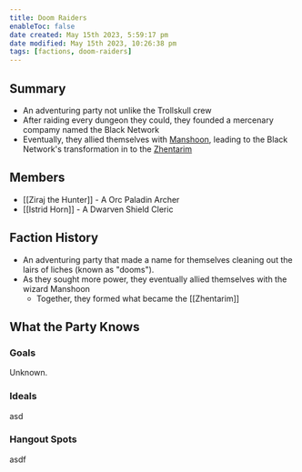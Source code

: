 ```yaml
---
title: Doom Raiders
enableToc: false
date created: May 15th 2023, 5:59:17 pm
date modified: May 15th 2023, 10:26:38 pm
tags: [factions, doom-raiders]
---
```

## Summary
- An adventuring party not unlike the Trollskull crew
- After raiding every dungeon they could, they founded a mercenary compamy named the Black Network
- Eventually, they allied themselves with [Manshoon](Manshoon.md), leading to the Black Network's transformation in to the [Zhentarim](Zhentarim.md)

## Members
- [[Ziraj the Hunter]] - A Orc Paladin Archer
- [[Istrid Horn]] - A Dwarven Shield Cleric


## Faction History
- An adventuring party that made a name for themselves cleaning out the lairs of liches (known as "dooms").
- As they sought more power, they eventually allied themselves with the wizard Manshoon
	- Together, they formed what became the [[Zhentarim]]

## What the Party Knows
### Goals
Unknown.
### Ideals
asd
### Hangout Spots
asdf

